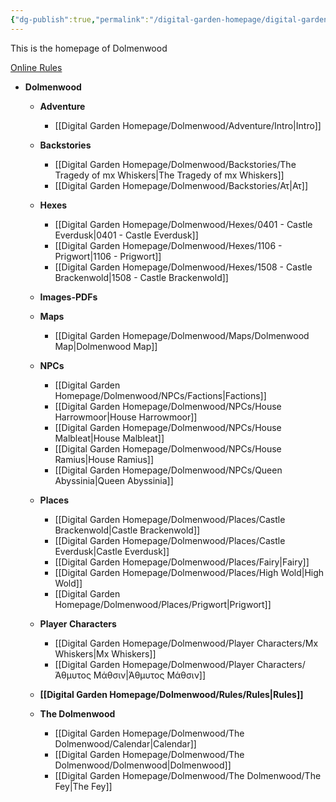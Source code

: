 ```yaml
---
{"dg-publish":true,"permalink":"/digital-garden-homepage/digital-garden-homepage/","tags":["gardenEntry"]}
---
```


This is the homepage of Dolmenwood

[Online Rules](https://www.dolmenwood.necroticgnome.com/rules/doku.php?id=start) 


- **Dolmenwood**
	- **Adventure**
		- [[Digital Garden Homepage/Dolmenwood/Adventure/Intro\|Intro]]
	- **Backstories**
		- [[Digital Garden Homepage/Dolmenwood/Backstories/The Tragedy of mx Whiskers\|The Tragedy of mx Whiskers]]
		- [[Digital Garden Homepage/Dolmenwood/Backstories/Ατ\|Ατ]]
	- **Hexes**
		- [[Digital Garden Homepage/Dolmenwood/Hexes/0401 - Castle Everdusk\|0401 - Castle Everdusk]]
		- [[Digital Garden Homepage/Dolmenwood/Hexes/1106 - Prigwort\|1106 - Prigwort]]
		- [[Digital Garden Homepage/Dolmenwood/Hexes/1508 - Castle Brackenwold\|1508 - Castle Brackenwold]]
	- **Images-PDFs**

	- **Maps**
		- [[Digital Garden Homepage/Dolmenwood/Maps/Dolmenwood Map\|Dolmenwood Map]]
	- **NPCs**
		- [[Digital Garden Homepage/Dolmenwood/NPCs/Factions\|Factions]]
		- [[Digital Garden Homepage/Dolmenwood/NPCs/House Harrowmoor\|House Harrowmoor]]
		- [[Digital Garden Homepage/Dolmenwood/NPCs/House Malbleat\|House Malbleat]]
		- [[Digital Garden Homepage/Dolmenwood/NPCs/House Ramius\|House Ramius]]
		- [[Digital Garden Homepage/Dolmenwood/NPCs/Queen Abyssinia\|Queen Abyssinia]]
	- **Places**
		- [[Digital Garden Homepage/Dolmenwood/Places/Castle Brackenwold\|Castle Brackenwold]]
		- [[Digital Garden Homepage/Dolmenwood/Places/Castle Everdusk\|Castle Everdusk]]
		- [[Digital Garden Homepage/Dolmenwood/Places/Fairy\|Fairy]]
		- [[Digital Garden Homepage/Dolmenwood/Places/High Wold\|High Wold]]
		- [[Digital Garden Homepage/Dolmenwood/Places/Prigwort\|Prigwort]]
	- **Player Characters**
		- [[Digital Garden Homepage/Dolmenwood/Player Characters/Mx Whiskers\|Mx Whiskers]]
		- [[Digital Garden Homepage/Dolmenwood/Player Characters/Άθμυτος Μάθσιν\|Άθμυτος Μάθσιν]]
	- **[[Digital Garden Homepage/Dolmenwood/Rules/Rules\|Rules]]**
	- **The Dolmenwood**
		- [[Digital Garden Homepage/Dolmenwood/The Dolmenwood/Calendar\|Calendar]]
		- [[Digital Garden Homepage/Dolmenwood/The Dolmenwood/Dolmenwood\|Dolmenwood]]
		- [[Digital Garden Homepage/Dolmenwood/The Dolmenwood/The Fey\|The Fey]]





